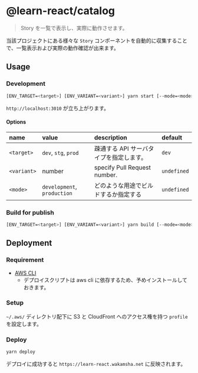 # @learn-react/catalog

> Story を一覧で表示し、実際に動作させます。

当該プロジェクトにある様々な `Story` コンポーネントを自動的に収集することで、一覧表示および実際の動作確認が出来ます。

<!-- ## setup

```bash
yarn prepare-msw
```

[MSW](https://mswjs.io/) が使用する Service Worker を公開ディレクトリ（ `dist/` ）に生成します。 -->

## Usage

### Development

```bash
[ENV_TARGET=<target>] [ENV_VARIANT=<variant>] yarn start [--mode=<mode>]
```

`http://localhost:3010` が立ち上がります。

#### Options

| name        | value                       | description                             | default     |
| :---------- | :-------------------------- | :-------------------------------------- | :---------- |
| `<target>`  | `dev`, `stg`, `prod`        | 疎通する API サーバタイプを指定します。 | `dev`       |
| `<variant>` | number                      | specify Pull Request number.            | `undefined` |
| `<mode>`    | `development`, `production` | どのような用途でビルドするか指定する    | `undefined` |

### Build for publish

```bash
[ENV_TARGET=<target>] [ENV_VARIANT=<variant>] yarn build [--mode=<mode>]
```

## Deployment

### Requirement

- [AWS CLI](https://aws.amazon.com/jp/cli/)
  - デプロイスクリプトは aws cli に依存するため、予めインストールしておきます。

### Setup

`~/.aws/` ディレクトリ配下に S3 と CloudFront へのアクセス権を持つ `profile` を設定します。

### Deploy

```bash
yarn deploy
```

デプロイに成功すると `https://learn-react.wakamsha.net` に反映されます。
